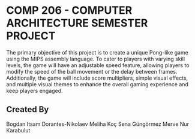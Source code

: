 <h1>  COMP 206 - COMPUTER ARCHITECTURE SEMESTER PROJECT </h1>


The primary objective of this project is to create a unique Pong-like game using the MIPS assembly language. To cater to players with varying skill levels, the game will have an adjustable speed feature, allowing players to modify the speed of the ball movement or the delay between frames. Additionally, the game will include score multipliers, simple visual effects, and multiple visual themes to enhance the overall gaming experience and keep players engaged.

<h2>  Created By  </h2>
Bogdan Itsam Dorantes-Nikolaev
Meliha Koç
Sena Güngörmez
Merve Nur Karabulut

